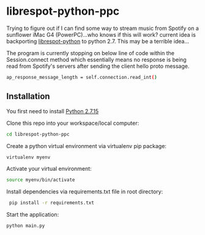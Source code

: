 # librespot-python-ppc

Trying to figure out if I can find some way to stream music from Spotify on a sunflower iMac G4 (PowerPC)...who knows if this will work? current idea is backporting [librespot-python](https://github.com/kokarare1212/librespot-python) to python 2.7. This may be a terrible idea...

The program is currently stopping on below line of code within the Session.connect method which essentially means no response is being read from Spotify's servers after sending the client hello proto message.
```bash
ap_response_message_length = self.connection.read_int()
```

## Installation

You first need to install [Python 2.7.15](https://www.python.org/downloads/release/python-2715/)

Clone this repo into your workspace/local computer:

```bash
cd librespot-python-ppc
```

Create a python virtual environment via virtualenv pip package:
```bash
virtualenv myenv
```
Activate your virtual environment:
```bash
source myenv/bin/activate
```
Install dependencies via requirements.txt file in root directory:

```bash
 pip install -r requirements.txt
```
Start the application:
```bash
python main.py
```
